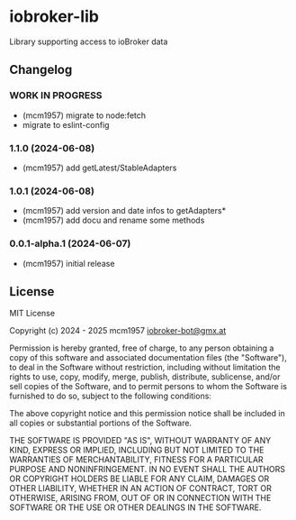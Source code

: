 # iobroker-lib
Library supporting access to ioBroker data

## Changelog

<!--
    Placeholder for the next version (at the beginning of the line):
    ### **WORK IN PROGRESS**
-->
### **WORK IN PROGRESS**
- (mcm1957) migrate to node:fetch
- migrate to eslint-config

### 1.1.0 (2024-06-08)
- (mcm1957) add getLatest/StableAdapters

### 1.0.1 (2024-06-08)
- (mcm1957) add version and date infos to getAdapters*
- (mcm1957) add docu and rename some methods

### 0.0.1-alpha.1 (2024-06-07)
- (mcm1957) initial release

## License

MIT License

Copyright (c) 2024 - 2025 mcm1957 <iobroker-bot@gmx.at>

Permission is hereby granted, free of charge, to any person obtaining a copy
of this software and associated documentation files (the "Software"), to deal
in the Software without restriction, including without limitation the rights
to use, copy, modify, merge, publish, distribute, sublicense, and/or sell
copies of the Software, and to permit persons to whom the Software is
furnished to do so, subject to the following conditions:

The above copyright notice and this permission notice shall be included in all
copies or substantial portions of the Software.

THE SOFTWARE IS PROVIDED "AS IS", WITHOUT WARRANTY OF ANY KIND, EXPRESS OR
IMPLIED, INCLUDING BUT NOT LIMITED TO THE WARRANTIES OF MERCHANTABILITY,
FITNESS FOR A PARTICULAR PURPOSE AND NONINFRINGEMENT. IN NO EVENT SHALL THE
AUTHORS OR COPYRIGHT HOLDERS BE LIABLE FOR ANY CLAIM, DAMAGES OR OTHER
LIABILITY, WHETHER IN AN ACTION OF CONTRACT, TORT OR OTHERWISE, ARISING FROM,
OUT OF OR IN CONNECTION WITH THE SOFTWARE OR THE USE OR OTHER DEALINGS IN THE
SOFTWARE.
